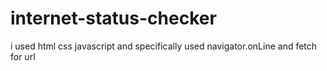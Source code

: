 # internet-status-checker
i used html css javascript and specifically used navigator.onLine and fetch for url 
